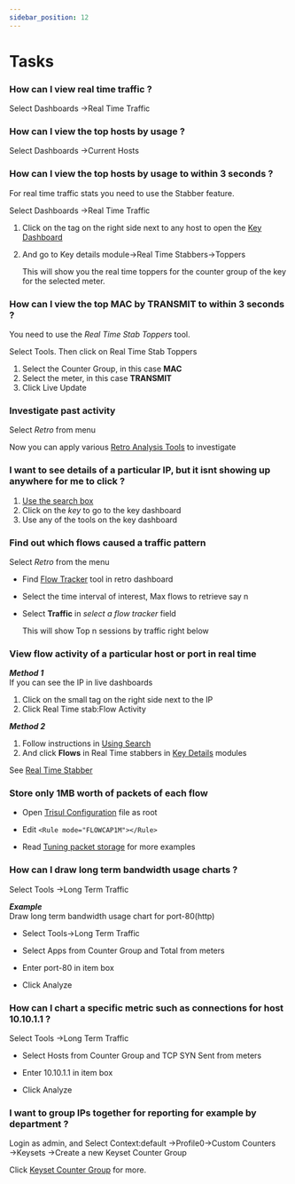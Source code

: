 ```yaml
---
sidebar_position: 12
---
```


# Tasks

### How can I view real time traffic ?

Select Dashboards &rarr;Real Time Traffic

### How can I view the top hosts by usage ?

Select Dashboards &rarr;Current Hosts

### How can I view the top hosts by usage to within 3 seconds ?

For real time traffic stats you need to use the Stabber feature.

Select Dashboards &rarr;Real Time Traffic

1. Click on the tag on the right side next to any host to open the [Key Dashboard](/docs/ug/ui/key_dashboard)

2. And go to Key details module&rarr;Real Time Stabbers&rarr;Toppers
   
   This will show you the real time toppers for the counter group of the key for the selected meter.

### How can I view the top MAC by TRANSMIT to within 3 seconds ?

You need to use the *Real Time Stab Toppers* tool.

Select Tools. Then click on Real Time Stab
Toppers

1. Select the Counter Group, in this case **MAC**
2. Select the meter, in this case **TRANSMIT**
3. Click Live Update

### Investigate past activity

Select *Retro* from menu

Now you can apply various [Retro Analysis Tools](/docs/ug/cg/retrotools) to investigate

### I want to see details of a particular IP, but it isnt showing up anywhere for me to click ?

1. [Use the search box](/docs/ug/ui/elements#using-search-tool)
2. Click on the *key* to go to the key dashboard
3. Use any of the tools on the key dashboard

### Find out which flows caused a traffic pattern

Select *Retro* from the menu

- Find [Flow Tracker](/docs/ug/cg/retrotools#flow-trackers) tool in retro dashboard

- Select the time interval of interest, Max flows to retrieve say n

- Select **Traffic** in *select a flow tracker* field
  
  This will show Top n sessions by traffic right below 

### View flow activity of a particular host or port in real time

***Method 1***  
If you can see the IP in live dashboards

1. Click on the small tag on the right side next to the IP
2. Click Real Time stab:Flow Activity

<!-- -->

***Method 2***  

1. Follow instructions in [Using Search](/docs/ug/ui/elements#the-search-box)
2. And click **Flows** in Real Time stabbers in [Key
   Details](/docs/ug/ui/key_dashboard#key-details) modules

See [Real Time Stabber](/docs/ug/cg/stabber#real-time-stabber-flow-activity)

### Store only 1MB worth of packets of each flow

- Open [Trisul
  Configuration](/docs/ref/trisulconfig) file as root

- Edit `<Rule mode="FLOWCAP1M"></Rule>`

- Read [Tuning packet storage](/docs/ug/caps/packetstorage) for
  more examples

### How can I draw long term bandwidth usage charts ?

Select Tools &rarr;Long Term Traffic

***Example***  
Draw long term bandwidth usage chart for port-80(http)

- Select Tools->Long Term Traffic  

- Select Apps from Counter Group and Total from meters  

- Enter port-80 in item box  

- Click Analyze

### How can I chart a specific metric such as connections for host 10.10.1.1 ?

Select Tools &rarr;Long Term Traffic

- Select Hosts from Counter Group and TCP SYN Sent from meters  

- Enter 10.10.1.1 in item box  

- Click Analyze

### I want to group IPs together for reporting for example by department ?

Login as admin, and  Select Context:default  &rarr;Profile0&rarr;Custom Counters &rarr;Keysets &rarr;Create a new Keyset Counter Group

Click [Keyset Counter Group](/docs/ug/cg/custom#keyset-counter-groups) for more.
